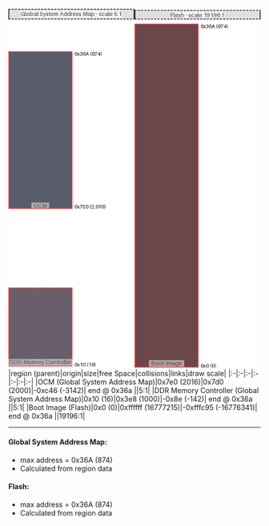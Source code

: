 ![memory map diagram](A8_region_exceeds_height-no_maxaddress_set_diagram.png)
|region (parent)|origin|size|free Space|collisions|links|draw scale|
|:-|:-|:-|:-|:-|:-|:-|
|<span style='color:(34, 40, 59)'>OCM (Global System Address Map)</span>|0x7e0 (2016)|0x7d0 (2000)|-0xc46 (-3142)| end @ 0x36a ||5:1|
|<span style='color:(54, 42, 59)'>DDR Memory Controller (Global System Address Map)</span>|0x10 (16)|0x3e8 (1000)|-0x8e (-142)| end @ 0x36a ||5:1|
|<span style='color:(58, 11, 16)'>Boot Image (Flash)</span>|0x0 (0)|0xffffff (16777215)|-0xfffc95 (-16776341)| end @ 0x36a ||19196:1|

---
#### Global System Address Map:
- max address = 0x36A (874)
- Calculated from region data
#### Flash:
- max address = 0x36A (874)
- Calculated from region data